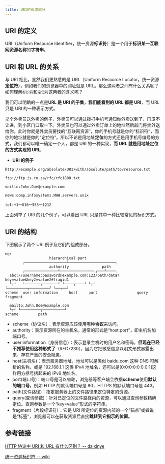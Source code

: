 ```yaml
---
title: URI的组成部分
---
```


## URI 的定义

URI（Uniform Resource Identifier，统一资源**标识符**）是一个用于**标识某一互联网资源名称**的**字符串**。

## URI 和 URL 的关系

与 URI 相比，显然我们更熟悉的是 URL（Uniform Resource Locator，统一资源**定位符**），例如我们的浏览器中的网址就是 URL。那么这两者之间有什么关系呢？如何理解`标识符`和`定位符`这两者的含义呢？

我们可以明确的一点是**URL 是 URI 的子集，我们能看到的 URL 都是 URI**，而 URL 只是 URI 的一种表示方式。

举个外卖员送外卖的例子，外卖员可以通过拨打手机号通知你外卖送到了，门卫不让进，到小区门口取一下。外卖员也可以通过外卖订单上的地址然后敲门将卖外送给你。此时你就是外卖员要找的“互联网资源”，你的手机号就是你的“标识符”，而你的地址就是你的“定位符”。所以不论是用地址**定位**的方式还是用手机号编号的方式，我们都可以唯一确定一个人，都是 URI 的一种实现，**而 URL 就是用地址定位的方式实现的 URI**。

- **URI 的例子**

```
http://example.org/absolute/URI/with/absolute/path/to/resource.txt

ftp://ftp.is.co.za/rfc/rfc1808.txt

mailto:John.Doe@example.com

news:comp.infosystems.WWW.servers.unix

tel:+1一816一555一1212
```

上面列举了 URI 的几个例子，可以看出 URL 只是其中一种比较常见的标识方式。

## URI 的结构

下图展示了两个 URI 例子及它们的组成部分。

```
eg:
                    hierarchical part
        ┌───────────────────┴─────────────────────┐
                    authority               path
        ┌───────────────┴───────────────┐┌───┴────┐
  abc://username:password@example.com:123/path/data?key=value&key2=value2#fragid1
  └┬┘   └───────┬───────┘ └────┬────┘ └┬┘           └─────────┬─────────┘ └──┬──┘
scheme  user information     host     port                  query         fragment

  mailto:John.Doe@example.com
  └┬┘ └─────────┬──────────┘
scheme         path
```

- scheme（协议名）：表示资源应该使用哪种**协议**来访问。
- authority：表示资源所在的主机名，通常的形式是“host:port”，即主机名加端口号。
- user information（身份信息）：表示登录主机时的用户名和密码，**但现在已经不推荐使用这种形式了**（RFC7230），因为它把敏感信息以明文形式暴露出来，存在严重的安全隐患。
- host(主机名)：表示服务器地址，地址可以是类似 baidu.com 这种 DNS 可解析的名称，或是 192.168.1.1 这类 IPv4 地址名，还可以是[0:0:0:0:0:0:0:1]这样用方括号括起来的 IPv6 地址名。
- port(端口号)：端口号是可以省略，浏览器等客户端会依据**scheme**使用**默认的端口号**，例如 HTTP 的默认端口号是 80，HTTPS 的默认端口号是 443。
- path(文件路径)：指定服务器上的文件路径来定位特定的资源。
- query(查询参数)：针对已定位的文件路径内的资源，可以通过查询参数精确定位。查询参数是一个“key=value”形式的字符串。
- fragment（片段标识符）：它是 URI 所定位的资源内部的一个“锚点”或者说是“标签”，浏览器可以在获取资源后直接**跳转到它指示的位置**。

## 参考链接

[HTTP 协议中 URI 和 URL 有什么区别？ -- daixinye](https://www.zhihu.com/question/21950864)

[统一资源标识符 -- wiki](https://zh.wikipedia.org/wiki/%E7%BB%9F%E4%B8%80%E8%B5%84%E6%BA%90%E6%A0%87%E5%BF%97%E7%AC%A6#%E6%A0%87%E8%AE%B0%E8%AF%AD%E8%A8%80%E4%B8%ADURI%E5%BC%95%E7%94%A8%E7%9A%84%E4%BD%BF%E7%94%A8)
